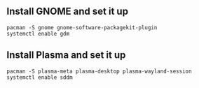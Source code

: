 ## Install GNOME and set it up

```
pacman -S gnome gnome-software-packagekit-plugin
systemctl enable gdm
```

## Install Plasma and set it up

```
pacman -S plasma-meta plasma-desktop plasma-wayland-session
systemctl enable sddm
```
